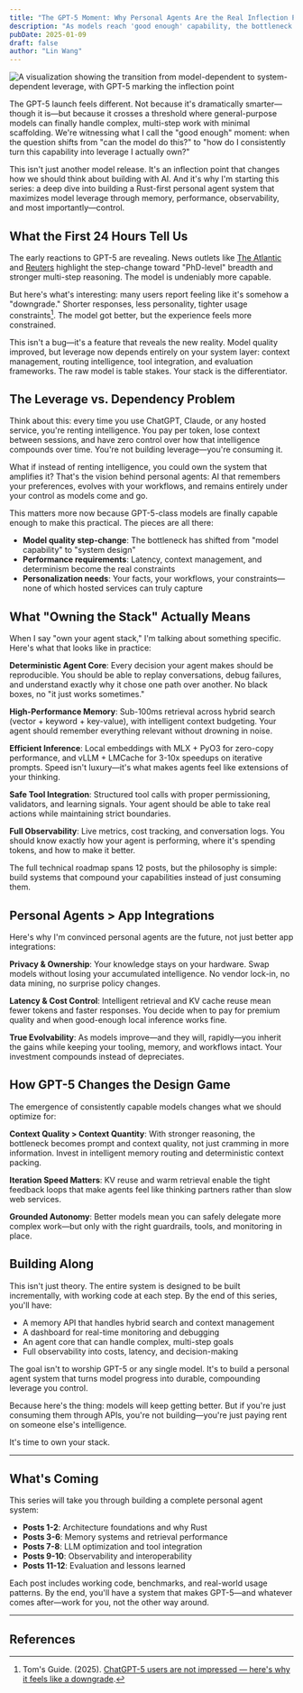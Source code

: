 ```yaml
---
title: "The GPT-5 Moment: Why Personal Agents Are the Real Inflection Point"
description: "As models reach 'good enough' capability, the bottleneck shifts from raw intelligence to system design. Building agents that compound your leverage, not just consume it."
pubDate: 2025-01-09
draft: false
author: "Lin Wang"
---
```


![A visualization showing the transition from model-dependent to system-dependent leverage, with GPT-5 marking the inflection point](/images/gpt5-leverage-shift.png)

The GPT-5 launch feels different. Not because it's dramatically smarter—though it is—but because it crosses a threshold where general-purpose models can finally handle complex, multi-step work with minimal scaffolding. We're witnessing what I call the "good enough" moment: when the question shifts from "can the model do this?" to "how do I consistently turn this capability into leverage I actually own?"

This isn't just another model release. It's an inflection point that changes how we should think about building with AI. And it's why I'm starting this series: a deep dive into building a Rust-first personal agent system that maximizes model leverage through memory, performance, observability, and most importantly—control.

## What the First 24 Hours Tell Us

The early reactions to GPT-5 are revealing. News outlets like [The Atlantic](https://www.theatlantic.com/technology/archive/2025/08/gpt-5-launch/683791/) and [Reuters](https://www.reuters.com/business/retail-consumer/openai-launches-gpt-5-ai-industry-seeks-return-investment-2025-08-07/) highlight the step-change toward "PhD-level" breadth and stronger multi-step reasoning. The model is undeniably more capable.

But here's what's interesting: many users report feeling like it's somehow a "downgrade." Shorter responses, less personality, tighter usage constraints[^1]. The model got better, but the experience feels more constrained.

This isn't a bug—it's a feature that reveals the new reality. Model quality improved, but leverage now depends entirely on your system layer: context management, routing intelligence, tool integration, and evaluation frameworks. The raw model is table stakes. Your stack is the differentiator.

## The Leverage vs. Dependency Problem

Think about this: every time you use ChatGPT, Claude, or any hosted service, you're renting intelligence. You pay per token, lose context between sessions, and have zero control over how that intelligence compounds over time. You're not building leverage—you're consuming it.

What if instead of renting intelligence, you could own the system that amplifies it? That's the vision behind personal agents: AI that remembers your preferences, evolves with your workflows, and remains entirely under your control as models come and go.

This matters more now because GPT-5-class models are finally capable enough to make this practical. The pieces are all there:
- **Model quality step-change**: The bottleneck has shifted from "model capability" to "system design"
- **Performance requirements**: Latency, context management, and determinism become the real constraints
- **Personalization needs**: Your facts, your workflows, your constraints—none of which hosted services can truly capture

## What "Owning the Stack" Actually Means

When I say "own your agent stack," I'm talking about something specific. Here's what that looks like in practice:

**Deterministic Agent Core**: Every decision your agent makes should be reproducible. You should be able to replay conversations, debug failures, and understand exactly why it chose one path over another. No black boxes, no "it just works sometimes."

**High-Performance Memory**: Sub-100ms retrieval across hybrid search (vector + keyword + key-value), with intelligent context budgeting. Your agent should remember everything relevant without drowning in noise.

**Efficient Inference**: Local embeddings with MLX + PyO3 for zero-copy performance, and vLLM + LMCache for 3-10x speedups on iterative prompts. Speed isn't luxury—it's what makes agents feel like extensions of your thinking.

**Safe Tool Integration**: Structured tool calls with proper permissioning, validators, and learning signals. Your agent should be able to take real actions while maintaining strict boundaries.

**Full Observability**: Live metrics, cost tracking, and conversation logs. You should know exactly how your agent is performing, where it's spending tokens, and how to make it better.

The full technical roadmap spans 12 posts, but the philosophy is simple: build systems that compound your capabilities instead of just consuming them.

## Personal Agents > App Integrations

Here's why I'm convinced personal agents are the future, not just better app integrations:

**Privacy & Ownership**: Your knowledge stays on your hardware. Swap models without losing your accumulated intelligence. No vendor lock-in, no data mining, no surprise policy changes.

**Latency & Cost Control**: Intelligent retrieval and KV cache reuse mean fewer tokens and faster responses. You decide when to pay for premium quality and when good-enough local inference works fine.

**True Evolvability**: As models improve—and they will, rapidly—you inherit the gains while keeping your tooling, memory, and workflows intact. Your investment compounds instead of depreciates.

## How GPT-5 Changes the Design Game

The emergence of consistently capable models changes what we should optimize for:

**Context Quality > Context Quantity**: With stronger reasoning, the bottleneck becomes prompt and context quality, not just cramming in more information. Invest in intelligent memory routing and deterministic context packing.

**Iteration Speed Matters**: KV reuse and warm retrieval enable the tight feedback loops that make agents feel like thinking partners rather than slow web services.

**Grounded Autonomy**: Better models mean you can safely delegate more complex work—but only with the right guardrails, tools, and monitoring in place.

## Building Along

This isn't just theory. The entire system is designed to be built incrementally, with working code at each step. By the end of this series, you'll have:
- A memory API that handles hybrid search and context management
- A dashboard for real-time monitoring and debugging
- An agent core that can handle complex, multi-step goals
- Full observability into costs, latency, and decision-making

The goal isn't to worship GPT-5 or any single model. It's to build a personal agent system that turns model progress into durable, compounding leverage you control.

Because here's the thing: models will keep getting better. But if you're just consuming them through APIs, you're not building—you're just paying rent on someone else's intelligence.

It's time to own your stack.

---

## What's Coming

This series will take you through building a complete personal agent system:

- **Posts 1-2**: Architecture foundations and why Rust
- **Posts 3-6**: Memory systems and retrieval performance  
- **Posts 7-8**: LLM optimization and tool integration
- **Posts 9-10**: Observability and interoperability
- **Posts 11-12**: Evaluation and lessons learned

Each post includes working code, benchmarks, and real-world usage patterns. By the end, you'll have a system that makes GPT-5—and whatever comes after—work for you, not the other way around.

---

## References

[^1]: Tom's Guide. (2025). [ChatGPT-5 users are not impressed — here's why it feels like a downgrade](https://www.tomsguide.com/ai/chatgpt/chatgpt-5-users-are-not-impressed-heres-why-it-feels-like-a-downgrade).